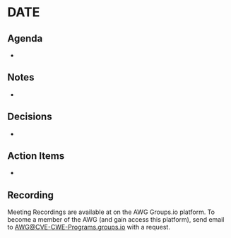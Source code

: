 # DATE

## Agenda

*

## Notes

*

## Decisions

*

## Action Items

*

## Recording

Meeting Recordings are available at on the AWG Groups.io platform. To become a member of the AWG (and gain access this platform), send email to AWG@CVE-CWE-Programs.groups.io with a request.
